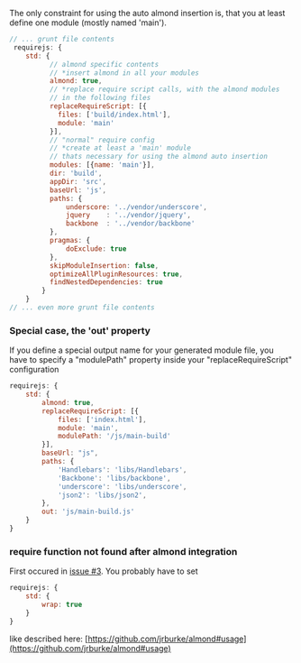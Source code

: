 The only constraint for using the auto almond insertion is, that you at least define one module
(mostly named 'main').

```javascript
// ... grunt file contents
 requirejs: {
    std: {
          // almond specific contents
          // *insert almond in all your modules
          almond: true,
          // *replace require script calls, with the almond modules
          // in the following files
          replaceRequireScript: [{
            files: ['build/index.html'],
            module: 'main'
          }],
          // "normal" require config
          // *create at least a 'main' module
          // thats necessary for using the almond auto insertion
          modules: [{name: 'main'}],
          dir: 'build',
          appDir: 'src',
          baseUrl: 'js',
          paths: {
              underscore: '../vendor/underscore',
              jquery    : '../vendor/jquery',
              backbone  : '../vendor/backbone'
          },
          pragmas: {
              doExclude: true
          },
          skipModuleInsertion: false,
          optimizeAllPluginResources: true,
          findNestedDependencies: true
        }
    }
// ... even more grunt file contents
```
### Special case, the 'out' property

If you define a special output name for your generated module file,
you have to specify a "modulePath" property inside your "replaceRequireScript" configuration

```javascript
requirejs: {
    std: {
        almond: true,
        replaceRequireScript: [{
            files: ['index.html'],
            module: 'main',
            modulePath: '/js/main-build'
        }],
        baseUrl: "js",
        paths: {
            'Handlebars': 'libs/Handlebars',
            'Backbone': 'libs/backbone',
            'underscore': 'libs/underscore',
            'json2': 'libs/json2',
        },
        out: 'js/main-build.js'
    }
}
```

### require function not found after almond integration
First occured in [issue #3](https://github.com/asciidisco/grunt-requirejs/issues/3).
You probably have to set

```javascript
requirejs: {
    std: {
        wrap: true
    }
}
```

like described here: [https://github.com/jrburke/almond#usage](https://github.com/jrburke/almond#usage)
